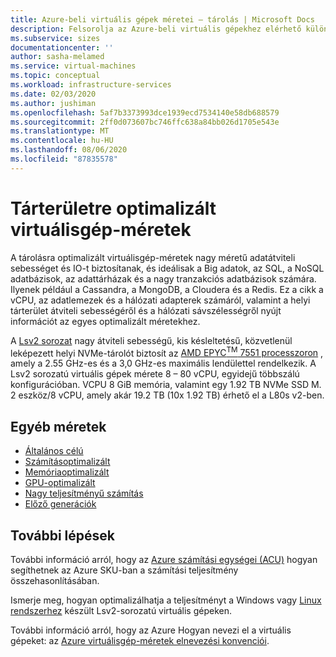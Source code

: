 ```yaml
---
title: Azure-beli virtuális gépek méretei – tárolás | Microsoft Docs
description: Felsorolja az Azure-beli virtuális gépekhez elérhető különböző tárterület-optimalizált méreteket. A vCPU, az adatlemezek és a hálózati adapterek számával, valamint a tárolási teljesítményével és a hálózat sávszélességével kapcsolatos információkat sorolja fel ebben a sorozatban.
ms.subservice: sizes
documentationcenter: ''
author: sasha-melamed
ms.service: virtual-machines
ms.topic: conceptual
ms.workload: infrastructure-services
ms.date: 02/03/2020
ms.author: jushiman
ms.openlocfilehash: 5af7b3373993dce1939ecd7534140e58db688579
ms.sourcegitcommit: 2ff0d073607bc746ffc638a84bb026d1705e543e
ms.translationtype: MT
ms.contentlocale: hu-HU
ms.lasthandoff: 08/06/2020
ms.locfileid: "87835578"
---
```

# <a name="storage-optimized-virtual-machine-sizes"></a>Tárterületre optimalizált virtuálisgép-méretek

A tárolásra optimalizált virtuálisgép-méretek nagy méretű adatátviteli sebességet és IO-t biztosítanak, és ideálisak a Big adatok, az SQL, a NoSQL adatbázisok, az adattárházak és a nagy tranzakciós adatbázisok számára.  Ilyenek például a Cassandra, a MongoDB, a Cloudera és a Redis. Ez a cikk a vCPU, az adatlemezek és a hálózati adapterek számáról, valamint a helyi tárterület átviteli sebességéről és a hálózati sávszélességről nyújt információt az egyes optimalizált méretekhez.

A [Lsv2 sorozat](lsv2-series.md) nagy átviteli sebességű, kis késleltetésű, közvetlenül leképezett helyi NVMe-tárolót biztosít az [AMD EPYC<sup>TM</sup> 7551 processzoron](https://www.amd.com/en/products/epyc-7000-series) , amely a 2.55 GHz-es és a 3,0 GHz-es maximális lendülettel rendelkezik. A Lsv2 sorozatú virtuális gépek mérete 8 – 80 vCPU, egyidejű többszálú konfigurációban.  VCPU 8 GiB memória, valamint egy 1.92 TB NVMe SSD M. 2 eszköz/8 vCPU, amely akár 19.2 TB (10x 1.92 TB) érhető el a L80s v2-ben.

## <a name="other-sizes"></a>Egyéb méretek

- [Általános célú](sizes-general.md)
- [Számításoptimalizált](sizes-compute.md)
- [Memóriaoptimalizált](sizes-memory.md)
- [GPU-optimalizált](sizes-gpu.md)
- [Nagy teljesítményű számítás](sizes-hpc.md)
- [Előző generációk](sizes-previous-gen.md)

## <a name="next-steps"></a>További lépések

További információ arról, hogy az [Azure számítási egységei (ACU)](acu.md) hogyan segíthetnek az Azure SKU-ban a számítási teljesítmény összehasonlításában.

Ismerje meg, hogyan optimalizálhatja a teljesítményt a Windows vagy [Linux](linux/storage-performance.md) [rendszerhez](windows/storage-performance.md) készült Lsv2-sorozatú virtuális gépeken.

További információ arról, hogy az Azure Hogyan nevezi el a virtuális gépeket: az [Azure virtuálisgép-méretek elnevezési konvenciói](./vm-naming-conventions.md).